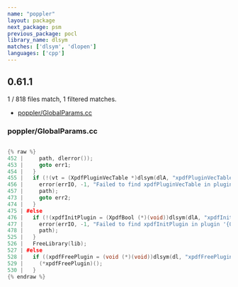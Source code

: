 ```yaml
---
name: "poppler"
layout: package
next_package: psm
previous_package: pocl
library_name: dlsym
matches: ['dlsym', 'dlopen']
languages: ['cpp']
---
```

## 0.61.1
1 / 818 files match, 1 filtered matches.

 - [poppler/GlobalParams.cc](#popplerglobalparamscc)

### poppler/GlobalParams.cc

```cpp

{% raw %}
452 | 	  path, dlerror());
453 |     goto err1;
454 |   }
455 |   if (!(vt = (XpdfPluginVecTable *)dlsym(dlA, "xpdfPluginVecTable"))) {
456 |     error(errIO, -1, "Failed to find xpdfPluginVecTable in plugin '{0:t}'",
457 | 	  path);
473 |     goto err2;
474 |   }
475 | #else
476 |   if (!(xpdfInitPlugin = (XpdfBool (*)(void))dlsym(dlA, "xpdfInitPlugin"))) {
477 |     error(errIO, -1, "Failed to find xpdfInitPlugin in plugin '{0:t}'",
478 | 	  path);
525 |   }
526 |   FreeLibrary(lib);
527 | #else
528 |   if ((xpdfFreePlugin = (void (*)(void))dlsym(dl, "xpdfFreePlugin"))) {
529 |     (*xpdfFreePlugin)();
530 |   }
{% endraw %}

```